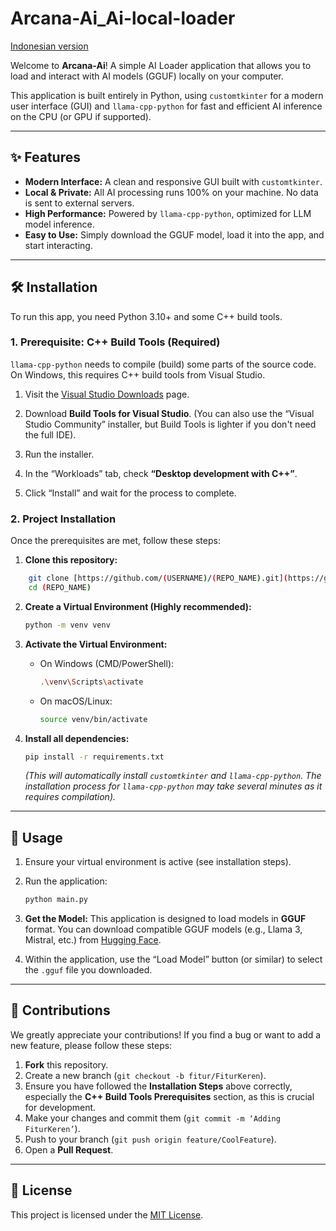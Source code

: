# Arcana-Ai_Ai-local-loader

[Indonesian version](README_id.md)

Welcome to **Arcana-Ai**! A simple AI Loader application that allows you to load and interact with AI models (GGUF) locally on your computer.

This application is built entirely in Python, using `customtkinter` for a modern user interface (GUI) and `llama-cpp-python` for fast and efficient AI inference on the CPU (or GPU if supported).

---

## ✨ Features

* **Modern Interface:** A clean and responsive GUI built with `customtkinter`.
* **Local & Private:** All AI processing runs 100% on your machine. No data is sent to external servers.
* **High Performance:** Powered by `llama-cpp-python`, optimized for LLM model inference.
* **Easy to Use:** Simply download the GGUF model, load it into the app, and start interacting.

---

## 🛠️ Installation

To run this app, you need Python 3.10+ and some C++ build tools.

### 1. Prerequisite: C++ Build Tools (Required)

`llama-cpp-python` needs to compile (build) some parts of the source code. On Windows, this requires C++ build tools from Visual Studio.

1.  Visit the [Visual Studio Downloads](https://visualstudio.microsoft.com/downloads/) page.
2.  Download **Build Tools for Visual Studio**. (You can also use the “Visual Studio Community” installer, but Build Tools is lighter if you don't need the full IDE).
3. Run the installer.
4. In the “Workloads” tab, check **“Desktop development with C++”**.

5. Click “Install” and wait for the process to complete.

### 2. Project Installation

Once the prerequisites are met, follow these steps:

1.  **Clone this repository:**
```bash
    git clone [https://github.com/(USERNAME)/(REPO_NAME).git](https://github.com/(USERNAME)/(REPO_NAME).git)
    cd (REPO_NAME)
   ```

2.  **Create a Virtual Environment (Highly recommended):**
    ```bash
    python -m venv venv
    ```

3.  **Activate the Virtual Environment:**
    * On Windows (CMD/PowerShell):
        ```bash
        .\venv\Scripts\activate
        ```
    * On macOS/Linux:
        ```bash
        source venv/bin/activate
        ```

4.  **Install all dependencies:**
    ```bash
    pip install -r requirements.txt
    ```
    *(This will automatically install `customtkinter` and `llama-cpp-python`. The installation process for `llama-cpp-python` may take several minutes as it requires compilation).*

---

## 🚀 Usage

1.  Ensure your virtual environment is active (see installation steps).
2.  Run the application:
    ```bash
    python main.py
    ```

3.  **Get the Model:**
    This application is designed to load models in **GGUF** format. You can download compatible GGUF models (e.g., Llama 3, Mistral, etc.) from [Hugging Face](https://huggingface.co/models?search=gguf).

4.  Within the application, use the “Load Model” button (or similar) to select the `.gguf` file you downloaded.

---

## 🤝 Contributions

We greatly appreciate your contributions! If you find a bug or want to add a new feature, please follow these steps:

1.  **Fork** this repository.
2. Create a new branch (`git checkout -b fitur/FiturKeren`).
3. Ensure you have followed the **Installation Steps** above correctly, especially the **C++ Build Tools Prerequisites** section, as this is crucial for development.
4. Make your changes and commit them (`git commit -m ‘Adding FiturKeren’`).
5.  Push to your branch (`git push origin feature/CoolFeature`).
6.  Open a **Pull Request**.

---

## 📜 License

This project is licensed under the [MIT License](LICENSE).
